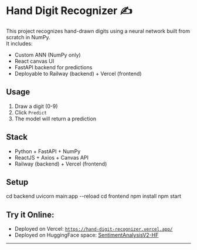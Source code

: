 # Hand Digit Recognizer ✍️

This project recognizes hand-drawn digits using a neural network built from scratch in NumPy.  
It includes:

- Custom ANN (NumPy only)
- React canvas UI
- FastAPI backend for predictions
- Deployable to Railway (backend) + Vercel (frontend)

## Usage
1. Draw a digit (0-9)
2. Click `Predict`
3. The model will return a prediction

## Stack
- Python + FastAPI + NumPy
- ReactJS + Axios + Canvas API
- Railway (backend) + Vercel (frontend)

## Setup
cd backend uvicorn main:app --reload
cd frontend npm install npm start

## Try it Online:
- Deployed on Vercel: [`https://hand-digit-recognizer.vercel.app/`](https://hand-digit-recognizer.vercel.app/)
- Deployed on HuggingFace space: [SentimentAnalysisV2-HF](https://huggingface.co/spaces/McKlay/SentimentAnalysisV2-HF)

---

